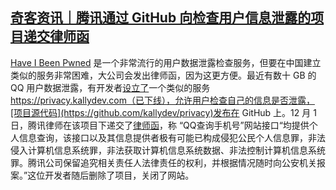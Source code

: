 <!--1606933223000-->
[奇客资讯｜腾讯通过 GitHub 向检查用户信息泄露的项目递交律师函](https://chinadigitaltimes.net/chinese/2020/12/%e5%a5%87%e5%ae%a2%e8%b5%84%e8%ae%af%ef%bd%9c%e8%85%be%e8%ae%af%e9%80%9a%e8%bf%87-github-%e5%90%91%e6%a3%80%e6%9f%a5%e7%94%a8%e6%88%b7%e4%bf%a1%e6%81%af%e6%b3%84%e9%9c%b2%e7%9a%84%e9%a1%b9%e7%9b%ae/)
------

<p><a href="https://haveibeenpwned.com/">Have I Been Pwned</a> 是一个非常流行的用户数据泄露检查服务，但要在中国建立类似的服务非常困难，大公司会发出律师函，因为这更方便。最近有数十 GB 的 QQ 用户数据泄露，有开发者<a href="https://www.hostloc.com/thread-771644-1-1.html">设立了</a>一个类似的服务 <a href="https://privacy.kallydev.com（已下线），允许用户检查自己的信息是否泄露，[项目源代码](https://github.com/kallydev/privacy)发布在">https://privacy.kallydev.com（已下线），允许用户检查自己的信息是否泄露，[项目源代码](https://github.com/kallydev/privacy)发布在</a> GitHub 上。12 月 1 日，腾讯律师在该项目下递交了<a href="https://github.com/kallydev/privacy/issues/19">律师函</a>，称 “QQ查询手机号”网站接口“均提供个人信息查询，该接口以及其信息提供者极有可能已构成侵犯公民个人信息罪，非法侵入计算机信息系统罪，非法获取计算机信息系统数据、非法控制计算机信息系统罪。腾讯公司保留追究相关责任人法律责任的权利，并根据情况随时向公安机关报案。”这位开发者随后删除了项目，关闭了网站。</p>
